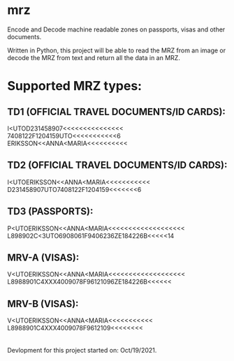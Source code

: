 # mrz
Encode and Decode machine readable zones on passports, visas and other documents.

Written in Python, this project will be able to read the MRZ from an image or decode the MRZ from text and return all the data in an MRZ.

# Supported MRZ types:

## TD1 (OFFICIAL TRAVEL DOCUMENTS/ID CARDS):
I<UTOD231458907<<<<<<<<<<<<<<< <br />
7408122F1204159UTO<<<<<<<<<<<6 <br />
ERIKSSON<<ANNA<MARIA<<<<<<<<<< <br />

## TD2 (OFFICIAL TRAVEL DOCUMENTS/ID CARDS):
I<UTOERIKSSON<<ANNA<MARIA<<<<<<<<<<< <br /> 
D231458907UTO7408122F1204159<<<<<<<6 <br />

## TD3 (PASSPORTS):
P<UTOERIKSSON<<ANNA<MARIA<<<<<<<<<<<<<<<<<<< <br />
L898902C<3UTO6908061F9406236ZE184226B<<<<<14 <br />

## MRV-A (VISAS):
V<UTOERIKSSON<<ANNA<MARIA<<<<<<<<<<<<<<<<<<< <br />
L8988901C4XXX4009078F96121096ZE184226B<<<<<< <br />

## MRV-B (VISAS):
V<UTOERIKSSON<<ANNA<MARIA<<<<<<<<<<< <br />
L8988901C4XXX4009078F9612109<<<<<<<< <br />
 <br /> <br />
Devlopment for this project started on: Oct/19/2021.
